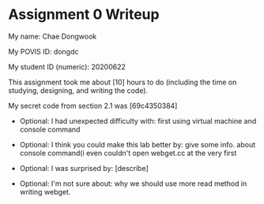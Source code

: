 Assignment 0 Writeup
=============

My name: Chae Dongwook

My POVIS ID: dongdc

My student ID (numeric): 20200622

This assignment took me about [10] hours to do (including the time on studying, designing, and writing the code).

My secret code from section 2.1 was [69c4350384]

- Optional: I had unexpected difficulty with: first using virtual machine and console command

- Optional: I think you could make this lab better by: give some info. about console command(i even couldn't open webget.cc at the very first

- Optional: I was surprised by: [describe]

- Optional: I'm not sure about: why we should use more read method in writing webget.
